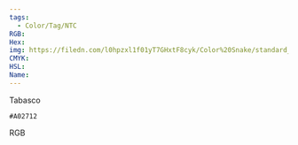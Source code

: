```yaml
---
tags:
  - Color/Tag/NTC
RGB:
Hex:
img: https://filedn.com/l0hpzxl1f01yT7GHxtF8cyk/Color%20Snake/standard_csv_to_svg//A02712.svg
CMYK:
HSL:
Name:
---
```

Tabasco
```palette
#A02712
```
RGB
